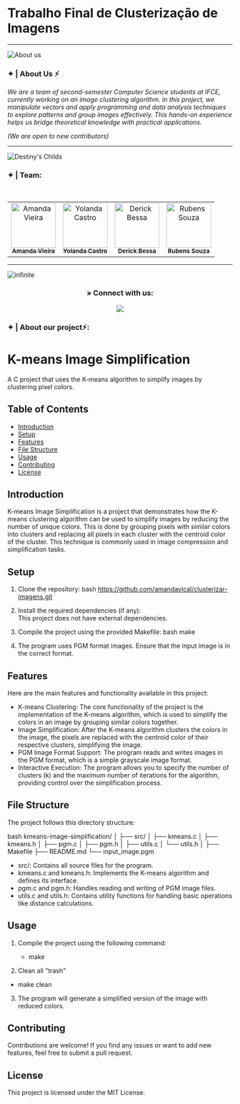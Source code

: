 # Trabalho Final de Clusterização de Imagens
---

![About us](https://github.com/Destiny-Corporation/.github/assets/93869144/86fe81b6-882b-4755-8eee-3e84740473b2)


### ✦ | About Us ⚡
*We are a team of second-semester Computer Science students at IFCE, currently working on an image clustering algorithm. In this project, we manipulate vectors and apply programming and data analysis techniques to explore patterns and group images effectively. This hands-on experience helps us bridge theoretical knowledge with practical applications.*

*(We are open to new contributors)*

---

![Destiny's Childs](https://github.com/Destiny-Corporation/.github/assets/93869144/5d77cdf7-da34-44d3-8c02-afe7e0b58c0b)

### ✦ | Team:
<div align="center">
<table>
<tbody>
<tr>
<br>
<td align="center"><a href="https://github.com/amandavical"><img src="https://avatars.githubusercontent.com/u/95192936?v=4" width="100px;" alt="Amanda Vieira"/><br /><sub><b>Amanda Vieira</b></sub></a><br /></td>
<td align="center"><a href="https://github.com/yolcastro"><img src="https://avatars.githubusercontent.com/u/176954163?v=4" width="100px;" alt="Yolanda Castro"/><br /><sub><b>Yolanda Castro</b></sub></a><br /></td>
<td align="center"><a href="https://github.com/DerickBessa"><img src="https://avatars.githubusercontent.com/u/159495182?v=4" width="100px;" alt="Derick Bessa"/><br /><sub><b>Derick Bessa</b></sub></a><br /></td>
<td align="center"><a href="https://github.com/souza-rubens"><img src="https://avatars.githubusercontent.com/u/99306045?v=4" width="100px;" alt="Rubens Souza"/><br /><sub><b>Rubens Souza</b></sub></a><br /></td>
</tr>
</tr>
</tbody>
</table>
</div>

---

![infinite](https://github.com/Destiny-Corporation/.github/assets/93869144/e639d368-461d-4276-b2ec-3cefd40bd678)


<h3 align="center"> » Connect with us:</h3>
<div align="center">

<a href="mailto:amandaestudos25@@gmail.com"><img src="https://img.shields.io/badge/-Gmail-%23333?style=for-the-badge&logo=gmail&logoColor=white" target="_blank"></a>  
</div>

### ✦ | About our project⚡:

# K-means Image Simplification

A C project that uses the K-means algorithm to simplify images by clustering pixel colors.

## Table of Contents

- [Introduction](#introduction)
- [Setup](#setup)
- [Features](#features)
- [File Structure](#file-structure)
- [Usage](#usage)
- [Contributing](#contributing)
- [License](#license)

## Introduction

K-means Image Simplification is a project that demonstrates how the K-means clustering algorithm can be used to simplify images by reducing the number of unique colors. This is done by grouping pixels with similar colors into clusters and replacing all pixels in each cluster with the centroid color of the cluster. This technique is commonly used in image compression and simplification tasks.

## Setup

1. Clone the repository:
   bash
 https://github.com/amandavical/clusterizar-imagens.git  
 

2. Install the required dependencies (if any):  
   This project does not have external dependencies.

3. Compile the project using the provided Makefile:
   bash
   make
   

4. The program uses PGM format images. Ensure that the input image is in the correct format.

## Features

Here are the main features and functionality available in this project:

- K-means Clustering: The core functionality of the project is the implementation of the K-means algorithm, which is used to simplify the colors in an image by grouping similar colors together.
- Image Simplification: After the K-means algorithm clusters the colors in the image, the pixels are replaced with the centroid color of their respective clusters, simplifying the image.
- PGM Image Format Support: The program reads and writes images in the PGM format, which is a simple grayscale image format.
- Interactive Execution: The program allows you to specify the number of clusters (k) and the maximum number of iterations for the algorithm, providing control over the simplification process.

## File Structure

The project follows this directory structure:

bash
kmeans-image-simplification/
│
├── src/
│   ├── kmeans.c
│   ├── kmeans.h
│   ├── pgm.c
│   ├── pgm.h
│   ├── utils.c
│   └── utils.h
│
├── Makefile
├── README.md
└── input_image.pgm


- src/: Contains all source files for the program.
- kmeans.c and kmeans.h: Implements the K-means algorithm and defines its interface.
- pgm.c and pgm.h: Handles reading and writing of PGM image files.
- utils.c and utils.h: Contains utility functions for handling basic operations like distance calculations.

## Usage

1. Compile the project using the following command:

   - make 

2. Clean all "trash"

  - make clean
 
3. The program will generate a simplified version of the image with reduced colors.

## Contributing

Contributions are welcome! If you find any issues or want to add new features, feel free to submit a pull request.

## License

This project is licensed under the MIT License.

